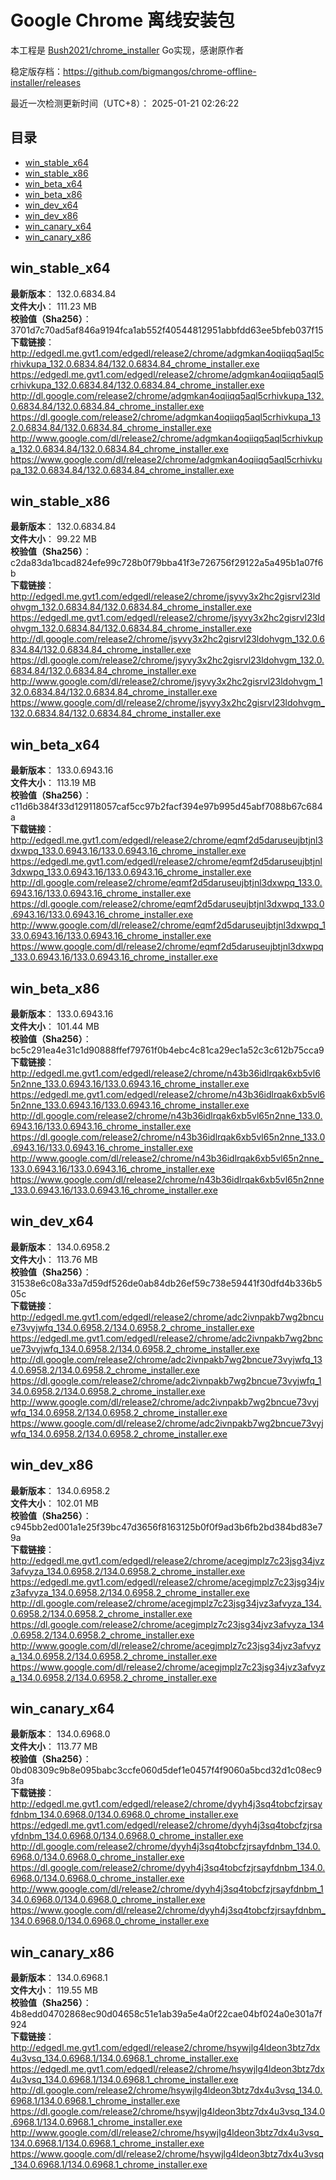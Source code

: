 # Google Chrome 离线安装包
本工程是 [Bush2021/chrome_installer](https://github.com/Bush2021/chrome_installer) Go实现，感谢原作者

稳定版存档：<https://github.com/bigmangos/chrome-offline-installer/releases>

最近一次检测更新时间（UTC+8）：
2025-01-21 02:26:22

## 目录
* [win_stable_x64](https://github.com/bigmangos/chrome-offline-installer?tab=readme-ov-file#win_stable_x64)
* [win_stable_x86](https://github.com/bigmangos/chrome-offline-installer?tab=readme-ov-file#win_stable_x86)
* [win_beta_x64](https://github.com/bigmangos/chrome-offline-installer?tab=readme-ov-file#win_beta_x64)
* [win_beta_x86](https://github.com/bigmangos/chrome-offline-installer?tab=readme-ov-file#win_beta_x86)
* [win_dev_x64](https://github.com/bigmangos/chrome-offline-installer?tab=readme-ov-file#win_dev_x64)
* [win_dev_x86](https://github.com/bigmangos/chrome-offline-installer?tab=readme-ov-file#win_dev_x86)
* [win_canary_x64](https://github.com/bigmangos/chrome-offline-installer?tab=readme-ov-file#win_canary_x64)
* [win_canary_x86](https://github.com/bigmangos/chrome-offline-installer?tab=readme-ov-file#win_canary_x86)

## win_stable_x64
**最新版本**： 132.0.6834.84  
**文件大小**： 111.23 MB  
**校验值（Sha256）**： 3701d7c70ad5af846a9194fca1ab552f40544812951abbfdd63ee5bfeb037f15  
**下载链接**：
http://edgedl.me.gvt1.com/edgedl/release2/chrome/adgmkan4oqiiqq5aql5crhivkupa_132.0.6834.84/132.0.6834.84_chrome_installer.exe
https://edgedl.me.gvt1.com/edgedl/release2/chrome/adgmkan4oqiiqq5aql5crhivkupa_132.0.6834.84/132.0.6834.84_chrome_installer.exe
http://dl.google.com/release2/chrome/adgmkan4oqiiqq5aql5crhivkupa_132.0.6834.84/132.0.6834.84_chrome_installer.exe
https://dl.google.com/release2/chrome/adgmkan4oqiiqq5aql5crhivkupa_132.0.6834.84/132.0.6834.84_chrome_installer.exe
http://www.google.com/dl/release2/chrome/adgmkan4oqiiqq5aql5crhivkupa_132.0.6834.84/132.0.6834.84_chrome_installer.exe
https://www.google.com/dl/release2/chrome/adgmkan4oqiiqq5aql5crhivkupa_132.0.6834.84/132.0.6834.84_chrome_installer.exe
## win_stable_x86
**最新版本**： 132.0.6834.84  
**文件大小**： 99.22 MB  
**校验值（Sha256）**： c2da83da1bcad824efe99c728b0f79bba41f3e726756f29122a5a495b1a07f6b  
**下载链接**：
http://edgedl.me.gvt1.com/edgedl/release2/chrome/jsyvy3x2hc2gisrvl23ldohvgm_132.0.6834.84/132.0.6834.84_chrome_installer.exe
https://edgedl.me.gvt1.com/edgedl/release2/chrome/jsyvy3x2hc2gisrvl23ldohvgm_132.0.6834.84/132.0.6834.84_chrome_installer.exe
http://dl.google.com/release2/chrome/jsyvy3x2hc2gisrvl23ldohvgm_132.0.6834.84/132.0.6834.84_chrome_installer.exe
https://dl.google.com/release2/chrome/jsyvy3x2hc2gisrvl23ldohvgm_132.0.6834.84/132.0.6834.84_chrome_installer.exe
http://www.google.com/dl/release2/chrome/jsyvy3x2hc2gisrvl23ldohvgm_132.0.6834.84/132.0.6834.84_chrome_installer.exe
https://www.google.com/dl/release2/chrome/jsyvy3x2hc2gisrvl23ldohvgm_132.0.6834.84/132.0.6834.84_chrome_installer.exe
## win_beta_x64
**最新版本**： 133.0.6943.16  
**文件大小**： 113.19 MB  
**校验值（Sha256）**： c11d6b384f33d129118057caf5cc97b2facf394e97b995d45abf7088b67c684a  
**下载链接**：
http://edgedl.me.gvt1.com/edgedl/release2/chrome/eqmf2d5daruseujbtjnl3dxwpq_133.0.6943.16/133.0.6943.16_chrome_installer.exe
https://edgedl.me.gvt1.com/edgedl/release2/chrome/eqmf2d5daruseujbtjnl3dxwpq_133.0.6943.16/133.0.6943.16_chrome_installer.exe
http://dl.google.com/release2/chrome/eqmf2d5daruseujbtjnl3dxwpq_133.0.6943.16/133.0.6943.16_chrome_installer.exe
https://dl.google.com/release2/chrome/eqmf2d5daruseujbtjnl3dxwpq_133.0.6943.16/133.0.6943.16_chrome_installer.exe
http://www.google.com/dl/release2/chrome/eqmf2d5daruseujbtjnl3dxwpq_133.0.6943.16/133.0.6943.16_chrome_installer.exe
https://www.google.com/dl/release2/chrome/eqmf2d5daruseujbtjnl3dxwpq_133.0.6943.16/133.0.6943.16_chrome_installer.exe
## win_beta_x86
**最新版本**： 133.0.6943.16  
**文件大小**： 101.44 MB  
**校验值（Sha256）**： bc5c291ea4e31c1d90888ffef79761f0b4ebc4c81ca29ec1a52c3c612b75cca9  
**下载链接**：
http://edgedl.me.gvt1.com/edgedl/release2/chrome/n43b36idlrqak6xb5vl65n2nne_133.0.6943.16/133.0.6943.16_chrome_installer.exe
https://edgedl.me.gvt1.com/edgedl/release2/chrome/n43b36idlrqak6xb5vl65n2nne_133.0.6943.16/133.0.6943.16_chrome_installer.exe
http://dl.google.com/release2/chrome/n43b36idlrqak6xb5vl65n2nne_133.0.6943.16/133.0.6943.16_chrome_installer.exe
https://dl.google.com/release2/chrome/n43b36idlrqak6xb5vl65n2nne_133.0.6943.16/133.0.6943.16_chrome_installer.exe
http://www.google.com/dl/release2/chrome/n43b36idlrqak6xb5vl65n2nne_133.0.6943.16/133.0.6943.16_chrome_installer.exe
https://www.google.com/dl/release2/chrome/n43b36idlrqak6xb5vl65n2nne_133.0.6943.16/133.0.6943.16_chrome_installer.exe
## win_dev_x64
**最新版本**： 134.0.6958.2  
**文件大小**： 113.76 MB  
**校验值（Sha256）**： 31538e6c08a33a7d59df526de0ab84db26ef59c738e59441f30dfd4b336b505c  
**下载链接**：
http://edgedl.me.gvt1.com/edgedl/release2/chrome/adc2ivnpakb7wg2bncue73vyjwfq_134.0.6958.2/134.0.6958.2_chrome_installer.exe
https://edgedl.me.gvt1.com/edgedl/release2/chrome/adc2ivnpakb7wg2bncue73vyjwfq_134.0.6958.2/134.0.6958.2_chrome_installer.exe
http://dl.google.com/release2/chrome/adc2ivnpakb7wg2bncue73vyjwfq_134.0.6958.2/134.0.6958.2_chrome_installer.exe
https://dl.google.com/release2/chrome/adc2ivnpakb7wg2bncue73vyjwfq_134.0.6958.2/134.0.6958.2_chrome_installer.exe
http://www.google.com/dl/release2/chrome/adc2ivnpakb7wg2bncue73vyjwfq_134.0.6958.2/134.0.6958.2_chrome_installer.exe
https://www.google.com/dl/release2/chrome/adc2ivnpakb7wg2bncue73vyjwfq_134.0.6958.2/134.0.6958.2_chrome_installer.exe
## win_dev_x86
**最新版本**： 134.0.6958.2  
**文件大小**： 102.01 MB  
**校验值（Sha256）**： c945bb2ed001a1e25f39bc47d3656f8163125b0f0f9ad3b6fb2bd384bd83e79a  
**下载链接**：
http://edgedl.me.gvt1.com/edgedl/release2/chrome/acegjmplz7c23jsg34jvz3afvyza_134.0.6958.2/134.0.6958.2_chrome_installer.exe
https://edgedl.me.gvt1.com/edgedl/release2/chrome/acegjmplz7c23jsg34jvz3afvyza_134.0.6958.2/134.0.6958.2_chrome_installer.exe
http://dl.google.com/release2/chrome/acegjmplz7c23jsg34jvz3afvyza_134.0.6958.2/134.0.6958.2_chrome_installer.exe
https://dl.google.com/release2/chrome/acegjmplz7c23jsg34jvz3afvyza_134.0.6958.2/134.0.6958.2_chrome_installer.exe
http://www.google.com/dl/release2/chrome/acegjmplz7c23jsg34jvz3afvyza_134.0.6958.2/134.0.6958.2_chrome_installer.exe
https://www.google.com/dl/release2/chrome/acegjmplz7c23jsg34jvz3afvyza_134.0.6958.2/134.0.6958.2_chrome_installer.exe
## win_canary_x64
**最新版本**： 134.0.6968.0  
**文件大小**： 113.77 MB  
**校验值（Sha256）**： 0bd08309c9b8e095babc3ccfe060d5def1e0457f4f9060a5bcd32d1c08ec93fa  
**下载链接**：
http://edgedl.me.gvt1.com/edgedl/release2/chrome/dyyh4j3sq4tobcfzjrsayfdnbm_134.0.6968.0/134.0.6968.0_chrome_installer.exe
https://edgedl.me.gvt1.com/edgedl/release2/chrome/dyyh4j3sq4tobcfzjrsayfdnbm_134.0.6968.0/134.0.6968.0_chrome_installer.exe
http://dl.google.com/release2/chrome/dyyh4j3sq4tobcfzjrsayfdnbm_134.0.6968.0/134.0.6968.0_chrome_installer.exe
https://dl.google.com/release2/chrome/dyyh4j3sq4tobcfzjrsayfdnbm_134.0.6968.0/134.0.6968.0_chrome_installer.exe
http://www.google.com/dl/release2/chrome/dyyh4j3sq4tobcfzjrsayfdnbm_134.0.6968.0/134.0.6968.0_chrome_installer.exe
https://www.google.com/dl/release2/chrome/dyyh4j3sq4tobcfzjrsayfdnbm_134.0.6968.0/134.0.6968.0_chrome_installer.exe
## win_canary_x86
**最新版本**： 134.0.6968.1  
**文件大小**： 119.55 MB  
**校验值（Sha256）**： 4b8edd04702868ec90d04658c51e1ab39a5e4a0f22cae04bf024a0e301a7f924  
**下载链接**：
http://edgedl.me.gvt1.com/edgedl/release2/chrome/hsywjlg4ldeon3btz7dx4u3vsq_134.0.6968.1/134.0.6968.1_chrome_installer.exe
https://edgedl.me.gvt1.com/edgedl/release2/chrome/hsywjlg4ldeon3btz7dx4u3vsq_134.0.6968.1/134.0.6968.1_chrome_installer.exe
http://dl.google.com/release2/chrome/hsywjlg4ldeon3btz7dx4u3vsq_134.0.6968.1/134.0.6968.1_chrome_installer.exe
https://dl.google.com/release2/chrome/hsywjlg4ldeon3btz7dx4u3vsq_134.0.6968.1/134.0.6968.1_chrome_installer.exe
http://www.google.com/dl/release2/chrome/hsywjlg4ldeon3btz7dx4u3vsq_134.0.6968.1/134.0.6968.1_chrome_installer.exe
https://www.google.com/dl/release2/chrome/hsywjlg4ldeon3btz7dx4u3vsq_134.0.6968.1/134.0.6968.1_chrome_installer.exe
